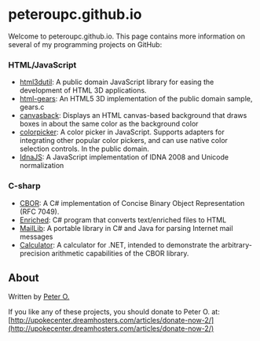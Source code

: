 peteroupc.github.io
====

Welcome to peteroupc.github.io. This page contains more information
on several of my programming projects on GitHub:

### HTML/JavaScript

* [html3dutil](./html3dutil): A public domain JavaScript library for easing the development of HTML 3D applications.
* [html-gears](./html-gears): An HTML5 3D implementation of the public domain sample, gears.c 
* [canvasback](./canvasback): Displays an HTML canvas-based background that draws boxes in about the same color as the background color  
* [colorpicker](./colorpicker): A color picker in JavaScript. Supports adapters for integrating other popular color pickers, and can use native color selection controls. In the public domain. 
* [IdnaJS](./IdnaJS): A JavaScript implementation of IDNA 2008 and Unicode normalization

### C-sharp

* [CBOR](./CBOR): A C# implementation of Concise Binary Object Representation (RFC 7049). 
* [Enriched](./Enriched): C# program that converts text/enriched files to HTML
* [MailLib](./MailLib): A portable library in C# and Java for parsing Internet mail messages
* [Calculator](./Calculator): A calculator for .NET, intended to demonstrate the arbitrary-precision arithmetic capabilities of the CBOR library. 


About
-----------

Written by [Peter O.](https://github.com/peteroupc/)

If you like any of these projects, you should donate to Peter O.
at: [http://upokecenter.dreamhosters.com/articles/donate-now-2/](http://upokecenter.dreamhosters.com/articles/donate-now-2/)
